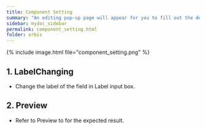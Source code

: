```yaml
---
title: Component Setting
summary: "An editing pop-up page will appear for you to fill out the details you would like to ask from your clients"
sidebar: mydoc_sidebar
permalink: component_setting.html
folder: orbis
---
```


{% include image.html file="component_setting.png" %}

## 1. LabelChanging 
* Change the label of the field in Label input box.

## 2. Preview
* Refer to Preview to for the expected result.
